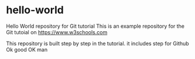 # hello-world
Hello World repository for Git tutorial
This is an example repository for the Git tutoial on https://www.w3schools.com

This repository is built step by step in the tutorial.
it includes step for Github
Ok good
OK man
